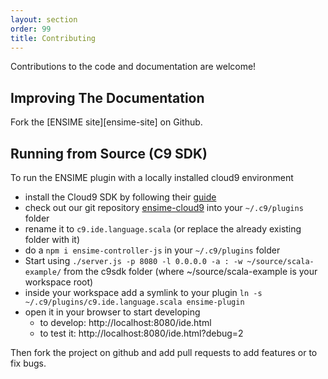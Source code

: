 ```yaml
---
layout: section
order: 99
title: Contributing
---
```


Contributions to the code and documentation are welcome!

## Improving The Documentation

Fork the [ENSIME site][ensime-site] on Github.


## Running from Source (C9 SDK)

To run the ENSIME plugin with a locally installed cloud9 environment

- install the Cloud9 SDK by following their [guide](https://cloud9-sdk.readme.io/docs/running-the-sdk)
- check out our git repository [ensime-cloud9](https://github.com/ensime/ensime-cloud9) into your `~/.c9/plugins` folder
- rename it to `c9.ide.language.scala` (or replace the already existing folder with it)
- do a `npm i ensime-controller-js` in your `~/.c9/plugins` folder
- Start using `./server.js -p 8080 -l 0.0.0.0 -a : -w ~/source/scala-example/` from the c9sdk folder (where ~/source/scala-example is your workspace root)
- inside your workspace add a symlink to your plugin `ln -s ~/.c9/plugins/c9.ide.language.scala ensime-plugin`
- open it in your browser to start developing
    - to develop: http://localhost:8080/ide.html
    - to test it: http://localhost:8080/ide.html?debug=2

Then fork the project on github and add pull requests to add features or to fix bugs.